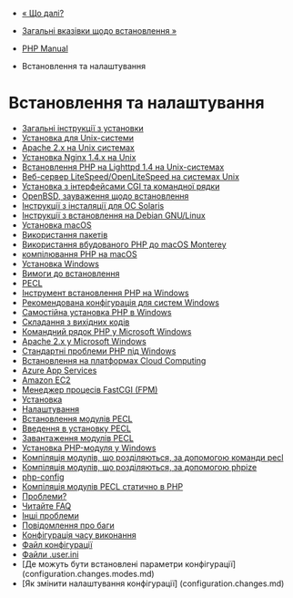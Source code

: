 - [« Що далі?](tutorial.whatsnext.md)
- [Загальні вказівки щодо встановлення »](install.general.md)

- [PHP Manual](index.md)
-   Встановлення та налаштування

# Встановлення та налаштування

- [Загальні інструкції з установки](install.general.md)
- [Установка для Unix-системи](install.unix.md)
- [Apache 2.x на Unix системах](install.unix.apache2.md)
- [Установка Nginx 1.4.x на Unix](install.unix.nginx.md)
- [Встановлення PHP на Lighttpd 1.4 на
Unix-системах](install.unix.lighttpd-14.md)
- [Веб-сервер LiteSpeed/OpenLiteSpeed на системах
Unix](install.unix.litespeed.md)
- [Установка з інтерфейсами CGI та командної
рядки](install.unix.commandline.md)
- [OpenBSD, зауваження щодо встановлення](install.unix.openbsd.md)
- [Інструкції з інсталяції для ОС
Solaris](install.unix.solaris.md)
- [Інструкції з встановлення на Debian
GNU/Linux](install.unix.debian.md)
- [Установка macOS](install.macosx.md)
- [Використання пакетів](install.macosx.packages.md)
- [Використання вбудованого PHP до macOS
Monterey](install.macosx.bundled.md)
- [компілювання PHP на macOS](install.macosx.compile.md)
- [Установка Windows](install.windows.md)
- [Вимоги до встановлення](install.windows.requirements.md)
- [PECL](install.windows.pecl.md)
- [Інструмент встановлення PHP на
Windows](install.windows.tools.md)
- [Рекомендована конфігурація для систем
Windows](install.windows.recommended.md)
- [Самостійна установка PHP в
Windows](install.windows.manual.md)
- [Складання з вихідних кодів](install.windows.building.md)
- [Командний рядок PHP у Microsoft
Windows](install.windows.commandline.md)
- [Apache 2.x у Microsoft Windows](install.windows.apache2.md)
- [Стандартні проблеми PHP під
Windows](install.windows.troubleshooting.md)
- [Встановлення на платформах Cloud Computing](install.cloud.md)
- [Azure App Services](install.cloud.azure.md)
- [Amazon EC2](install.cloud.ec2.md)
- [Менеджер процесів FastCGI (FPM)](install.fpm.md)
- [Установка](install.fpm.install.md)
- [Налаштування](install.fpm.configuration.md)
- [Встановлення модулів PECL](install.pecl.md)
- [Введення в установку PECL](install.pecl.intro.md)
- [Завантаження модулів PECL](install.pecl.downloads.md)
- [Установка PHP-модуля у Windows](install.pecl.windows.md)
- [Компіляція модулів, що розділяються, за допомогою команди
pecl](install.pecl.pear.md)
- [Компіляція модулів, що розділяються, за допомогою
phpize](install.pecl.phpize.md)
- [php-config](install.pecl.php-config.md)
- [Компіляція модулів PECL статично в
PHP](install.pecl.static.md)
- [Проблеми?](install.problems.md)
- [Читайте FAQ](install.problems.faq.md)
- [Інші проблеми](install.problems.support.md)
- [Повідомлення про баги](install.problems.bugs.md)
- [Конфігурація часу виконання](configuration.md)
- [Файл конфігурації](configuration.file.md)
- [Файли .user.ini](configuration.file.per-user.md)
- [Де можуть бути встановлені параметри
конфігурації] (configuration.changes.modes.md)
- [Як змінити налаштування
конфігурації] (configuration.changes.md)
